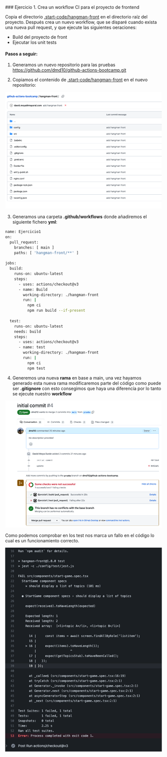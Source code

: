 ### Ejercicio 1. Crea un workflow CI para el proyecto de frontend

Copia el directorio [.start-code/hangman-front](../04-github-actions/.start-code/hangman-front) en el directorio raíz del proyecto. Después crea un nuevo workflow, que se disparé cuando exista una nueva pull request, y que ejecute las siguientes oeraciones:

* Build del proyecto de front
* Ejecutar los unit tests

#### Pasos a seguir:

1. Generamos un nuevo repositorio para las pruebas https://github.com/dmd10/github-actions-bootcamp.git

2. Copiamos el contenido de [.start-code/hangman-front](../04-github-actions/.start-code/hangman-front) en el nuevo repositorio:

![imagen](../Imagenes/github01.png)

3. Generamos una carpeta **.github/workflows** donde añadiremos el siguiente fichero **yml**:

```sh
name: Ejercicio1
on:
  pull_request:
    branches: [ main ] 
    paths: [ 'hangman-front/**' ]

jobs:
  build:
    runs-on: ubuntu-latest
    steps:
      - uses: actions/checkout@v3
      - name: Build
        working-directory: ./hangman-front
        run: |
          npm ci 
          npm run build --if-present

  test:
    runs-on: ubuntu-latest
    needs: build
    steps:
      - uses: actions/checkout@v3
      - name: test
        working-directory: ./hangman-front
        run: |
          npm ci
          npm test
```

4. Generemos una nueva **rama** en base a main, una vez hayamos generado esta nueva rama modificaremos parte del código como puede ser **.gitignore** con esto consegimos que haya una diferencía por lo tanto se ejecute nuestro **workflow**

![imagen](../Imagenes/github02.png)

Como podemos comprobar en los test nos marca un fallo en el código lo cual es un funcionamiento correcto.

![imagen](../Imagenes/github03.png)



